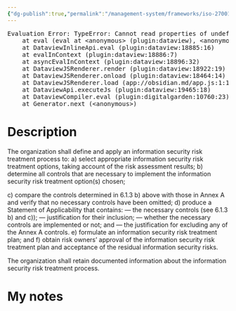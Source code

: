 ```yaml
---
{"dg-publish":true,"permalink":"/management-system/frameworks/iso-27001-2022/iso-27001-2022-6-1-3/","tags":["requirement"],"noteIcon":"1"}
---
```



<pre class="dataview dataview-error">Evaluation Error: TypeError: Cannot read properties of undefined (reading 'file')
    at eval (eval at &lt;anonymous&gt; (plugin:dataview), &lt;anonymous&gt;:3:24)
    at DataviewInlineApi.eval (plugin:dataview:18885:16)
    at evalInContext (plugin:dataview:18886:7)
    at asyncEvalInContext (plugin:dataview:18896:32)
    at DataviewJSRenderer.render (plugin:dataview:18922:19)
    at DataviewJSRenderer.onload (plugin:dataview:18464:14)
    at DataviewJSRenderer.load (app://obsidian.md/app.js:1:1214378)
    at DataviewApi.executeJs (plugin:dataview:19465:18)
    at DataviewCompiler.eval (plugin:digitalgarden:10760:23)
    at Generator.next (&lt;anonymous&gt;)</pre>

# Description

The organization shall define and apply an information security risk treatment process to: 
a) select appropriate information security risk treatment options, taking account of the risk assessment results; 
b) determine all controls that are necessary to implement the information security risk treatment option(s) chosen; 

c) compare the controls determined in 6.1.3 b) above with those in Annex A and verify that no necessary controls have been omitted; 
d) produce a Statement of Applicability that contains: 
— the necessary controls (see 6.1.3 b) and c)); 
— justification for their inclusion; 
— whether the necessary controls are implemented or not; and 
— the justification for excluding any of the Annex A controls. 
e) formulate an information security risk treatment plan; and 
f) obtain risk owners’ approval of the information security risk treatment plan and acceptance of the residual information security risks. 

The organization shall retain documented information about the information security risk treatment process.

# My notes
